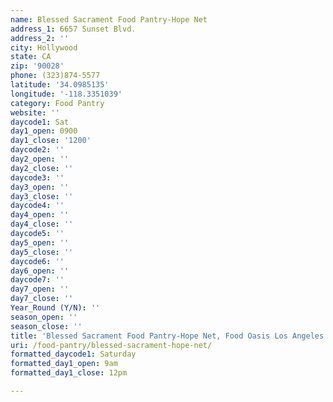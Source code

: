 ```yaml
---
name: Blessed Sacrament Food Pantry-Hope Net
address_1: 6657 Sunset Blvd.
address_2: ''
city: Hollywood
state: CA
zip: '90028'
phone: (323)874-5577
latitude: '34.0985135'
longitude: '-118.3351039'
category: Food Pantry
website: ''
daycode1: Sat
day1_open: 0900
day1_close: '1200'
daycode2: ''
day2_open: ''
day2_close: ''
daycode3: ''
day3_open: ''
day3_close: ''
daycode4: ''
day4_open: ''
day4_close: ''
daycode5: ''
day5_open: ''
day5_close: ''
daycode6: ''
day6_open: ''
daycode7: ''
day7_open: ''
day7_close: ''
Year_Round (Y/N): ''
season_open: ''
season_close: ''
title: 'Blessed Sacrament Food Pantry-Hope Net, Food Oasis Los Angeles'
uri: /food-pantry/blessed-sacrament-hope-net/
formatted_daycode1: Saturday
formatted_day1_open: 9am
formatted_day1_close: 12pm

---
```

